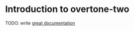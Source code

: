 # Introduction to overtone-two

TODO: write [great documentation](http://jacobian.org/writing/great-documentation/what-to-write/)
